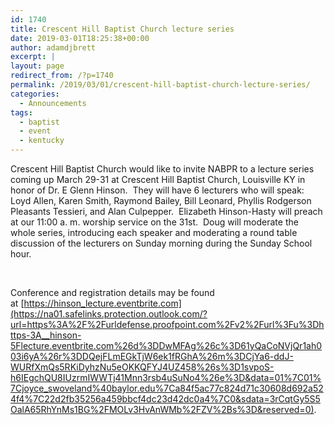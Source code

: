 ```yaml
---
id: 1740
title: Crescent Hill Baptist Church lecture series
date: 2019-03-01T18:25:38+00:00
author: adamdjbrett
excerpt: |
layout: page
redirect_from: /?p=1740
permalink: /2019/03/01/crescent-hill-baptist-church-lecture-series/
categories:
  - Announcements
tags:
  - baptist
  - event
  - kentucky
---
```

Crescent Hill Baptist Church would like to invite NABPR to a lecture series coming up March 29-31 at Crescent Hill Baptist Church, Louisville KY in honor of Dr. E Glenn Hinson.  They will have 6 lecturers who will speak: Loyd Allen, Karen Smith, Raymond Bailey, Bill Leonard, Phyllis Rodgerson Pleasants Tessieri, and Alan Culpepper.  Elizabeth Hinson-Hasty will preach at our 11:00 a. m. worship service on the 31st.  Doug will moderate the whole series, introducing each speaker and moderating a round table discussion of the lecturers on Sunday morning during the Sunday School hour.

&nbsp;

Conference and registration details may be found at [https://hinson_lecture.eventbrite.com](https://na01.safelinks.protection.outlook.com/?url=https%3A%2F%2Furldefense.proofpoint.com%2Fv2%2Furl%3Fu%3Dhttps-3A__hinson-5Flecture.eventbrite.com%26d%3DDwMFAg%26c%3D61yQaCoNVjQr1ah003i6yA%26r%3DDQejFLmEGkTjW6ek1fRGhA%26m%3DCjYa6-ddJ-WURfXmQs5RKiDyhzNu5eOKKQFYJ4UZ458%26s%3D1svpoS-h6IEgchQU8IUzrmIWWTj41Mnn3rsb4uSuNo4%26e%3D&data=01%7C01%7Cjoyce_swoveland%40baylor.edu%7Ca84f5ac77c824d71c30608d692a524f4%7C22d2fb35256a459bbcf4dc23d42dc0a4%7C0&sdata=3rCqtGy5S5OalA65RhYnMs1BG%2FMOLv3HvAnWMb%2FZV%2Bs%3D&reserved=0).
